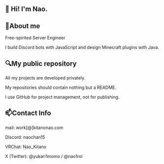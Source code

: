 ## 👏 Hi! I'm Nao.

## 📕About me

Free-spirited Server Engineer

I build Discord bots with JavaScript and design Minecraft plugins with Java.

## 🔍My public repository

All my projects are developed privately.

My repositories should contain nothing but a README.

I use GitHub for project management, not for publishing.

## 📫Contact Info

mail: work[@]kitanonao.com

Discord: naochan15

VRChat: Nao_Kitano

X (Twitter): @yukari1momo / @nao1roi
<!--
**naochan5656/naochan5656** is a ✨ _special_ ✨ repository because its `README.md` (this file) appears on your GitHub profile.

Here are some ideas to get you started:

- 🔭 I’m currently working on ...
- 🌱 I’m currently learning ...
- 👯 I’m looking to collaborate on ...
- 🤔 I’m looking for help with ...
- 💬 Ask me about ...
- 📫 How to reach me: ...
- 😄 Pronouns: ...
- ⚡ Fun fact: ...
-->

